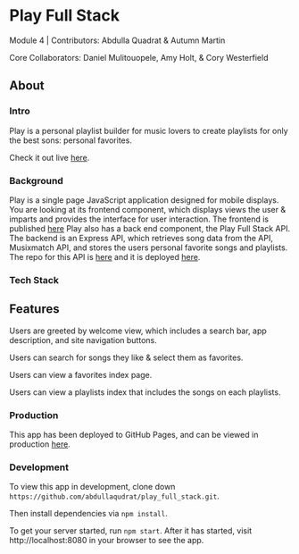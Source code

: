 # Play Full Stack
Module 4 | Contributors: Abdulla Quadrat & Autumn Martin

Core Collaborators: Daniel Mulitouopele, Amy Holt, & Cory Westerfield

## About
### Intro
Play is a personal playlist builder for music lovers to create playlists for only the best sons: personal favorites.

Check it out live [here](https://github.com/abdullaqudrat/play_full_stack/).

### Background
Play is a single page JavaScript application designed for mobile displays. You are looking at its frontend component, which displays views the user & imparts and provides the interface for user interaction. The frontend is published [here](https://github.com/abdullaqudrat/play_full_stack/) Play also has a back end component, the Play Full Stack API. The backend is an Express API, which retrieves song data from the API, Musixmatch API, and stores the users personal favorite songs and playlists. The repo for this API is [here](https://github.com/abdullaqudrat/play_full_stack_api.git) and it is deployed [here](https://vast-crag-31836.herokuapp.com).
### Tech Stack
## Features
Users are greeted by welcome view, which includes a search bar, app description, and site navigation buttons.

Users can search for songs they like & select them as favorites.

Users can view a favorites index page.

Users can view a playlists index that includes the songs on each playlists.

### Production
This app has been deployed to GitHub Pages, and can be viewed in production  [here](https://github.com/abdullaqudrat/play_full_stack/).

### Development
To view this app in development, clone down `https://github.com/abdullaqudrat/play_full_stack.git`.

Then install dependencies via `npm install`.

To get your server started, run `npm start`. After it has started, visit http://localhost:8080 in your browser to see the app.

